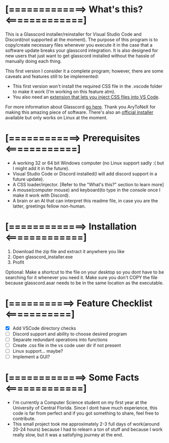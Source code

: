# [=============> What's this? <=============]

This is a Glasscord installer/reinstaller for Visual Studio Code and Discord(not supported at the moment).
The purpose of this program is to copy/create necessary files whenever you execute it in the case that a
software update breaks your glasscord integration. It is also designed for new users that just want to get
glasscord installed without the hassle of manually doing each thing.

This first version I consider it a complete program; however, there are some caveats and features still to
be implemented:

- This first version won't install the required CSS file in the .vscode folder to make it work (I'm working
  on this feature atm).
- You also need an [extension that lets you inject CSS files into VS Code](https://marketplace.visualstudio.com/items?itemName=be5invis.vscode-custom-css).

For more information about Glasscord [go here](https://github.com/AryToNeX/Glasscord). Thank you AryToNeX for making this amazing piece of software.
There's also an [official installer](https://github.com/AryToNeX/Glasscordify) available but only works on Linux at the moment.

# [============> Prerequisites <============]

- A working 32 or 64 bit Windows computer (no Linux support sadly :( but I might add it in the future).
- Visual Studio Code or Discord installed(I will add discord support in a future update).
- A CSS loader/injector. [Refer to the "What's this?" section to learn more]
- A mouse(computer mouse) and keyboard(to type in the console once I make it work with Discord).
- A brain or an AI that can interpret this readme file, in case you are the latter, greetings fellow
  non-human.

# [=============> Installation <=============]

1. Download the zip file and extract it anywhere you like
2. Open glasscord_installer.exe
3. Profit

Optional: Make a shortcut to the file on your desktop so you dont have to be searching for it whenever
you need it. Make sure you don't COPY the file because glasscord.asar needs to be in the same location
as the executable.

# [===========> Feature Checklist <===========]

- [x] Add VSCode directory checks
- [ ] Discord support and ability to choose desired program
- [ ] Separate redundant operations into functions
- [ ] Create .css file in the vs code user dir if not present
- [ ] Linux support... maybe?
- [ ] Implement a GUI?

# [=============> Some Facts <=============]

- I'm currently a Computer Science student on my first year at the University of Central Florida.
  Since I dont have much experience, this code is far from perfect and if you got something to
  share, feel free to contribute.
- This small project took me approximately 2-3 full days of work(around 20-24 hours) because I
  had to relearn a ton of stuff and because I work really slow, but it was a satisfying journey
  at the end.
